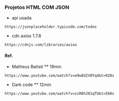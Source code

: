 ### Projetos HTML COM JSON

* api usada
```
https://jsonplaceholder.typicode.com/todos
```

* cdn axios 1.7.8
```
https://cdnjs.com/libraries/axios
```

#### Ref.

* Matheus Batisti ** 19min
```
https://www.youtube.com/watch?v=e9w8GIV0Yq4&t=928s
```

* Dark code ** 12min
```
https://www.youtube.com/watch?v=zsR6hJ81qTU&t=568s
```